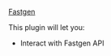 <a href="https://fastgen.com/" target="_blank" class="ww-editor-link">Fastgen</a>

This plugin will let you:

-   Interact with Fastgen API
